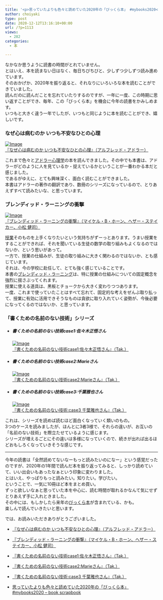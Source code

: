 ```yaml
---
title: '<p>思っていたよりも色々と読めていた2020年の「びっくら本」 #mybooks2020<br />'
author: choiyaki
type: post
date: 2020-12-12T13:16:10+00:00
url: /?p=1113
views:
  - 282
categories:
  - 本

---
```

なかなか思うように読書の時間がとれていません。  
とはいえ、本を読まない日はなく、毎日ちびちびと、少しずつ少しずつ読み進めています。  
そのおかげか、2020年を振り返ると、それなりにいろいろな本を読むことができていました。  
読んだのに読んだことを忘れていたりするのですが、一年に一度、この時期に思い返すことができ、毎年、この「びっくら本」を機会に今年の読書をかみしめます。  
いつもと大きく違う一年でしたが、いつもと同じように本を読むことができ、嬉しいです。

### なぜ心は病むのか いつも不安なひとの心理

[![Image][1]][2]  
[『なぜ心は病むのか いつも不安なひとの心理』（アルフレッド・アドラー）][2]

これまで色々と[アドラー心理学][3]の本を読んできました。その中でも本書は、アドラーがどのように人を見ているか・捉えているかということが一番わかる本だと感じました。  
であるがゆえに、とても興味深く、面白く読むことができました。  
本書はアドラーの著作の翻訳であり、数冊のシリーズになっているので、とりあえずすべて読みたいな、と思っています。

### ブレンディッド・ラーニングの衝撃

[![Image][4]][5]  
[『ブレンディッド・ラーニングの衝撃』（マイケル・B・ホーン、ヘザー・ステイカー、小松 健司）][5]

[授業][6]そのものを上手くなりたいという気持ちがずーっとあります。うまい授業をすることができれば、それを聞いている生徒の数学の取り組みもよくなるのではないか、という思いがあって。  
一方で、授業の仕組みが、生徒の取り組みに大きく関わるのではないか、とも感じています。  
それは、今の学校に赴任して、とても強く感じていることです。  
本書の[ブレンディッド・ラーニング][7]は、特に授業の仕組みについての固定概念を強烈に揺さぶってくれます。  
授業に使える道具は、黒板とチョークから大きく変わりつつあります。  
一度、これまで使っていたことはすべて忘れて、固定的な考えをぜんぶ取り払って、授業に有効に活用できそうなものは貪欲に取り入れていく姿勢が、今後必要になってくるのではないか、と思っています。

### 「書くための名前のない技術」シリーズ

  * ##### 書くための名前のない技術case1:佐々木正悟さん
    
    [![Image][8]][9]  
    [『書くための名前のない技術case1:佐々木正悟さん』（Tak.）][9]

  * ##### 書くための名前のない技術case2:Marieさん
    
    [![Image][10]][11]  
    [『書くための名前のない技術case2:Marieさん』（Tak.）][11]

  * ##### 書くための名前のない技術case3:千葉雅也さん
    
    [![Image][12]][13]  
    [『書くための名前のない技術:case3 千葉雅也さん』（Tak.）][13]

これは、シリーズを読めば読むほど面白くなっていく類いのもの。  
3つのケースを読みましたが、ほんとに3者3様で、それらの違いが、お互いの「名前のない技術」を際立たせているように感じます。  
シリーズが増えるごとにその違いは多様になっていくので、続きが出れば出るほどおもしろくなっていきそうな感じです。

* * *

今年の読書は「全然読めてないなーもっと読みたいのになー」という感覚だったのですが、2020年の1年間で読んだ本を振り返ってみると、しっかり読めていて、いい出会いもあったなぁという印象に変わりました。  
とはいえ、やっぱりもっと読みたい。知りたい。学びたい。  
ということで、一気に10冊ほど本をまとめ買い。  
ずっと欲しいなぁと思っていた本を中心に、読む時間が取れるかなんて気にせずとりあえず手に入れときました。  
その中には、もしかしたら来年の[びっくら本][14]が含まれている、かも。  
楽しんで読んでいきたいと思います。

では、お読みいただきありがとうございました。

  * [『なぜ心は病むのか いつも不安なひとの心理』（アルフレッド・アドラー）][15]
  * [『ブレンディッド・ラーニングの衝撃』（マイケル・B・ホーン、ヘザー・ステイカー、小松 健司）][16]
  * [『書くための名前のない技術case1:佐々木正悟さん』（Tak.）][17]
  * [『書くための名前のない技術case2:Marieさん』（Tak.）][18]
  * [『書くための名前のない技術:case3 千葉雅也さん』（Tak.）][19]

  * [思っていたよりも色々と読めていた2020年の「びっくら本」 #mybooks2020 &#8211; book scrapbook][20]

 [1]: https://gyazo.com/987587a263bfaab995a3366e1ea973aa/thumb/1000
 [2]: https://amzn.to/39CItHC
 [3]: https://scrapbox.io/choiyaki-hondana/%E3%82%A2%E3%83%89%E3%83%A9%E3%83%BC%E5%BF%83%E7%90%86%E5%AD%A6
 [4]: https://gyazo.com/866d6239d912444e017d5a328babd668/thumb/1000
 [5]: https://amzn.to/3gcbcVU
 [6]: https://scrapbox.io/choiyaki-hondana/%E6%8E%88%E6%A5%AD
 [7]: https://scrapbox.io/choiyaki-hondana/%E3%83%96%E3%83%AC%E3%83%B3%E3%83%87%E3%82%A3%E3%83%83%E3%83%89%E3%83%BB%E3%83%A9%E3%83%BC%E3%83%8B%E3%83%B3%E3%82%B0
 [8]: https://gyazo.com/8246f3f6424ac9600b0e41a4d9188d6f/thumb/1000
 [9]: https://amzn.to/2YRNc39
 [10]: https://gyazo.com/ebd68bdac14b3d86bfdc261ea0f04104/thumb/1000
 [11]: https://amzn.to/2Yy28mK
 [12]: https://gyazo.com/68e8bf7fdbf84a3bbd413279723ea2e2/thumb/1000
 [13]: https://amzn.to/2TzHSjj
 [14]: https://scrapbox.io/choiyaki-hondana/%E3%81%B3%E3%81%A3%E3%81%8F%E3%82%89%E6%9C%AC
 [15]: https://scrapbox.io/choiyaki-hondana/%E3%80%8E%E3%81%AA%E3%81%9C%E5%BF%83%E3%81%AF%E7%97%85%E3%82%80%E3%81%AE%E3%81%8B_%E3%81%84%E3%81%A4%E3%82%82%E4%B8%8D%E5%AE%89%E3%81%AA%E3%81%B2%E3%81%A8%E3%81%AE%E5%BF%83%E7%90%86%E3%80%8F%EF%BC%88%E3%82%A2%E3%83%AB%E3%83%95%E3%83%AC%E3%83%83%E3%83%89%E3%83%BB%E3%82%A2%E3%83%89%E3%83%A9%E3%83%BC%EF%BC%89
 [16]: https://scrapbox.io/choiyaki-hondana/%E3%80%8E%E3%83%96%E3%83%AC%E3%83%B3%E3%83%87%E3%82%A3%E3%83%83%E3%83%89%E3%83%BB%E3%83%A9%E3%83%BC%E3%83%8B%E3%83%B3%E3%82%B0%E3%81%AE%E8%A1%9D%E6%92%83%E3%80%8F%EF%BC%88%E3%83%9E%E3%82%A4%E3%82%B1%E3%83%AB%E3%83%BBB%E3%83%BB%E3%83%9B%E3%83%BC%E3%83%B3%E3%80%81%E3%83%98%E3%82%B6%E3%83%BC%E3%83%BB%E3%82%B9%E3%83%86%E3%82%A4%E3%82%AB%E3%83%BC%E3%80%81%E5%B0%8F%E6%9D%BE_%E5%81%A5%E5%8F%B8%EF%BC%89
 [17]: https://scrapbox.io/choiyaki-hondana/%E3%80%8E%E6%9B%B8%E3%81%8F%E3%81%9F%E3%82%81%E3%81%AE%E5%90%8D%E5%89%8D%E3%81%AE%E3%81%AA%E3%81%84%E6%8A%80%E8%A1%93case1:%E4%BD%90%E3%80%85%E6%9C%A8%E6%AD%A3%E6%82%9F%E3%81%95%E3%82%93%E3%80%8F%EF%BC%88Tak.%EF%BC%89
 [18]: https://scrapbox.io/choiyaki-hondana/%E3%80%8E%E6%9B%B8%E3%81%8F%E3%81%9F%E3%82%81%E3%81%AE%E5%90%8D%E5%89%8D%E3%81%AE%E3%81%AA%E3%81%84%E6%8A%80%E8%A1%93case2:Marie%E3%81%95%E3%82%93%E3%80%8F%EF%BC%88Tak.%EF%BC%89
 [19]: https://scrapbox.io/choiyaki-hondana/%E3%80%8E%E6%9B%B8%E3%81%8F%E3%81%9F%E3%82%81%E3%81%AE%E5%90%8D%E5%89%8D%E3%81%AE%E3%81%AA%E3%81%84%E6%8A%80%E8%A1%93:case3_%E5%8D%83%E8%91%89%E9%9B%85%E4%B9%9F%E3%81%95%E3%82%93%E3%80%8F%EF%BC%88Tak.%EF%BC%89
 [20]: https://scrapbox.io/choiyaki-hondana/%E6%80%9D%E3%81%A3%E3%81%A6%E3%81%84%E3%81%9F%E3%82%88%E3%82%8A%E3%82%82%E8%89%B2%E3%80%85%E3%81%A8%E8%AA%AD%E3%82%81%E3%81%A6%E3%81%84%E3%81%9F2020%E5%B9%B4%E3%81%AE%E3%80%8C%E3%81%B3%E3%81%A3%E3%81%8F%E3%82%89%E6%9C%AC%E3%80%8D_%23mybooks2020